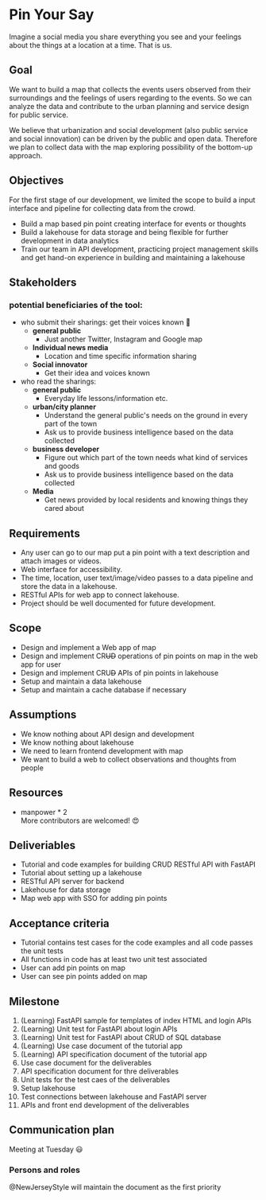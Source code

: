 # Pin Your Say
Imagine a social media you share everything you see and your feelings about the things at a location at a time. That is us.

## Goal
<!-- That we expect to see at the end of the project? -->

We want to build a map that collects the events users observed from their surroundings and the feelings of users regarding to the events.
So we can analyze the data and contribute to the urban planning and service design for public service.

We believe that urbanization and social development (also public service and social innovation) can be driven by the public and open data. Therefore we plan to collect data with the map exploring possibility of the bottom-up approach.

## Objectives
<!-- Something/points we want to finish in the project -->
For the first stage of our development, we limited the scope to build a input interface and pipeline for collecting data from the crowd.  
- Build a map based pin point creating interface for events or thoughts
- Build a lakehouse for data storage and being  flexible for further development in data analytics 
- Train our team in API development, practicing project management skills and get hand-on experience in building and maintaining a lakehouse

## Stakeholders
<!-- List of people related to the project in their benifit and interest that may affect us and we may affect them -->
### potential beneficiaries of the tool:
- who submit their sharings: get their voices known 🥰
  - **general public**
    - Just another Twitter, Instagram and Google map
  - **Individual news media**
    - Location and time specific information sharing
  - **Social innovator**
    - Get their idea and voices known
- who read the sharings:
  - **general public**
    - Everyday life lessons/information etc.
  - **urban/city planner**
    - Understand the general public's needs on the ground in every part of the town
    - Ask us to provide business intelligence based on the data collected 
  - **business developer**
    - Figure out which part of the town needs what kind of services and goods
    - Ask us to provide business intelligence based on the data collected
  - **Media**
    - Get news provided by local residents and knowing things they cared about 
    
 
## Requirements
<!-- What we will do regarding to the stakeholders
How do we understand the needs of the stakeholders -->
- Any user can go to our map put a pin point with a text description and attach images or videos.
- Web interface for accessibility.
- The time, location, user text/image/video passes to a data pipeline and store the data in a lakehouse.
- RESTful APIs for web app to connect lakehouse.
- Project should be well documented for future development.
  
## Scope
<!-- Now we know what stakeholders may interested in
But we cannot finish them at once and may not finish all
So what do we do , what do we not do -->

- Design and implement a Web app of map
- Design and implement CR<s>UD</s> operations of pin points on map in the web app for user
- Design and implement CRU<s>D</s> APIs of pin points in lakehouse
- Setup and maintain a data lakehouse
- Setup and maintain a cache database if necessary 

## Assumptions
<!-- What did we assume as the requirement that our project can made its goal -->
- We know nothing about API design and development 
- We know nothing about lakehouse
- We need to learn frontend development with map
- We want to build a web to collect observations and thoughts from people 

## Resources
<!-- What do we have now
What do we need -->
- manpower * 2  
More contributors are welcomed! 😍

## Deliveriables
<!--What we should finish and give to users/stakeholders in terms of product -->
- Tutorial and code examples for building CRUD RESTful API with FastAPI 
- Tutorial about setting up a lakehouse 
- RESTful API server for backend
- Lakehouse for data storage
- Map web app with SSO for adding pin points 

## Acceptance criteria
<!-- Metrics to measure the progress of the project
Metrics to measure the user satisfaction
Other requirements (security...) for releasing the product (QC)
The level of metrics that is acceptable for releasing
How to verify that deliveriable align with the goal? -->
- Tutorial contains test cases for the code examples and all code passes the unit tests
- All functions in code has at least two unit test associated
- User can add pin points on map
- User can see pin points added on map

## Milestone
1. (Learning) FastAPI sample for templates of index HTML and login APIs
2. (Learning) Unit test for FastAPI about login APIs
3. (Learning) Unit test for FastAPI about CRUD of SQL database 
4. (Learning) Use case document of the tutorial app
5. (Learning) API specification document of the tutorial app
6. Use case document for the deliverables
7. API specification document for thre deliverables
8. Unit tests for the test caes of the deliverables 
9. Setup lakehouse
10. Test connections between lakehouse and FastAPI server 
11. APIs and front end development of the deliverables 

## Communication plan
<!-- How to communicate with stakeholders
How to communicate with teams
How to ensure new developer can easily join the work -->
Meeting at Tuesday 😃

### Persons and roles
@NewJerseyStyle will maintain the document as the first priority 

